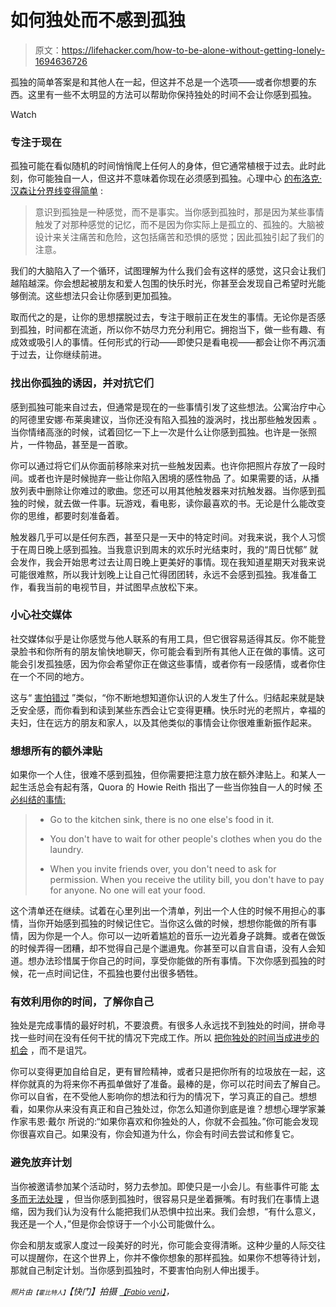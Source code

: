 # 如何独处而不感到孤独

> 原文：<https://lifehacker.com/how-to-be-alone-without-getting-lonely-1694636726>

孤独的简单答案是和其他人在一起，但这并不总是一个选项——或者你想要的东西。这里有一些不太明显的方法可以帮助你保持独处的时间不会让你感到孤独。

Watch

### 专注于现在

孤独可能在看似随机的时间悄悄爬上任何人的身体，但它通常植根于过去。此时此刻，你可能独自一人，但这并不意味着你现在必须感到孤独。心理中心 [的布洛克·汉森让分界线变得简单](http://psychcentral.com/blog/archives/2012/07/16/10-more-ideas-to-help-with-loneliness/) :

> 意识到孤独是一种感觉，而不是事实。当你感到孤独时，那是因为某些事情触发了对那种感觉的记忆，而不是因为你实际上是孤立的、孤独的。大脑被设计来关注痛苦和危险，这包括痛苦和恐惧的感觉；因此孤独引起了我们的注意。

我们的大脑陷入了一个循环，试图理解为什么我们会有这样的感觉，这只会让我们越陷越深。你会想起被朋友和爱人包围的快乐时光，你甚至会发现自己希望时光能够倒流。这些想法只会让你感到更加孤独。

取而代之的是，让你的思想摆脱过去，专注于眼前正在发生的事情。无论你是否感到孤独，时间都在流逝，所以你不妨尽力充分利用它。拥抱当下，做一些有趣、有成效或吸引人的事情。任何形式的行动——即使只是看电视——都会让你不再沉湎于过去，让你继续前进。

### 找出你孤独的诱因，并对抗它们

感到孤独可能来自过去，但通常是现在的一些事情引发了这些想法。公寓治疗中心的阿德里安娜·布莱奥建议，当你还没有陷入孤独的漩涡时，找出那些触发因素 。当你情绪高涨的时候，试着回忆一下上一次是什么让你感到孤独。也许是一张照片，一件物品，甚至是一首歌。

你可以通过将它们从你面前移除来对抗一些触发因素。也许你把照片存放了一段时间。或者也许是时候抛弃一些让你陷入困境的感性物品 了。如果需要的话，从播放列表中删除让你难过的歌曲。您还可以用其他触发器来对抗触发器。当你感到孤独的时候，就去做一件事。玩游戏，看电影，读你最喜欢的书。无论是什么能改变你的思维，都要时刻准备着。

触发器几乎可以是任何东西，甚至只是一天中的特定时间。对我来说，我个人习惯于在周日晚上感到孤独。当我意识到周末的欢乐时光结束时，我的“周日忧郁” 就会发作，我会开始思考过去让周日晚上更美好的事情。现在我知道星期天对我来说可能很难熬，所以我计划晚上让自己忙得团团转，永远不会感到孤独。我准备工作，看我当前的电视节目，并试图早点放松下来。

### 小心社交媒体

社交媒体似乎是让你感觉与他人联系的有用工具，但它很容易适得其反。你不能登录脸书和你所有的朋友愉快地聊天，你可能会看到所有其他人正在做的事情。这可能会引发孤独感，因为你会希望你正在做这些事情，或者你有一段感情，或者你住在一个不同的地方。

这与“ [害怕错过](https://lifehacker.com/how-can-i-overcome-my-fear-of-missing-out-1148725866) ”类似，“你不断地想知道你认识的人发生了什么。归结起来就是缺乏安全感，而你看到和读到某些东西会让它变得更糟。快乐时光的老照片，幸福的夫妇，住在远方的朋友和家人，以及其他类似的事情会让你很难重新振作起来。

### 想想所有的额外津贴

如果你一个人住，很难不感到孤独，但你需要把注意力放在额外津贴上。和某人一起生活总会有起有落，Quora 的 Howie Reith 指出了一些当你独自一人的时候 [不必纠结的事情:](http://www.quora.com/Can-living-alone-ever-be-joyous/answer/Howie-Reith)

> *   Go to the kitchen sink, there is no one else's food in it.
>     
> *   You don't have to wait for other people's clothes when you do the laundry.
>     
> *   When you invite friends over, you don't need to ask for permission. When you receive the utility bill, you don't have to pay for anyone. No one will eat your food.

这个清单还在继续。试着在心里列出一个清单，列出一个人住的时候不用担心的事情，当你开始感到孤独的时候记住它。当你这么做的时候，想想你能做的所有事情，因为你是一个人。你可以一边听着尴尬的音乐一边光着身子跳舞。或者在做饭的时候弄得一团糟，却不觉得自己是个邋遢鬼。你甚至可以自言自语，没有人会知道。想办法珍惜属于你自己的时间，享受你能做的所有事情。下次你感到孤独的时候，花一点时间记住，不孤独也要付出很多牺牲。

### 有效利用你的时间，了解你自己

独处是完成事情的最好时机，不要浪费。有很多人永远找不到独处的时间，拼命寻找一些时间在没有任何干扰的情况下完成工作。所以 [把你独处的时间当成进步的机会](https://lifehacker.com/how-to-use-your-alone-time-more-productively-and-actua-481557354) ，而不是诅咒。

你可以变得更加自给自足，更有冒险精神，或者只是把你所有的垃圾放在一起，这样你就真的为将来你不再孤单做好了准备。最棒的是，你可以花时间去了解自己。你可以自省，在不受他人影响你的想法和行为的情况下，学习真正的自己。想想看，如果你从来没有真正和自己独处过，你怎么知道你到底是谁？想想心理学家兼作家韦恩·戴尔 所说的:“如果你喜欢和你独处的人，你就不会孤独。”你可能会发现你很喜欢自己。如果没有，你会知道为什么，你会有时间去尝试和修复它。

### **避免放弃计划**

当你被邀请参加某个活动时，努力去参加。即使只是一小会儿。有些事件可能 [太多而无法处理](https://lifehacker.com/how-to-back-out-of-a-social-commitment-without-being-a-1657113535) ，但当你感到孤独时，很容易只是坐着撅嘴。有时我们在事情上退缩，因为我们认为没有什么能把我们从恐惧中拉出来。我们会想，“有什么意义，我还是一个人，”但是你会惊讶于一个小公司能做什么。

你会和朋友或家人度过一段美好的时光，你可能会变得清晰。这种少量的人际交往可以提醒你，在这个世界上，你并不像你想象的那样孤独。如果你不想等待计划，那就自己制定计划。当你感到孤独时，不要害怕向别人伸出援手。

<small>*照片由*</small><small><small>*【霍比特人】*</small></small>*【快门】拍摄* [<small>*【Fabio veni】*</small>](https://www.flickr.com/photos/fabiovenni/58483600)*，*